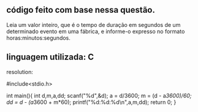 código feito com base nessa questão.
------------------------------------------------------------------------
Leia um valor inteiro, que é o tempo de duração em segundos de um determinado evento em uma fábrica, e informe-o expresso no formato horas:minutos:segundos.

linguagem utilizada: C
------------------------------------------------------------------------
resolution:

#include<stdio.h>

int main(){
	int d,m,a,dd;
	scanf("%d",&d);
	a = d/3600;
	m = (d - a*3600)/60;
	dd = d - (a*3600 + m*60);
	printf("%d:%d:%d\n",a,m,dd);
    return 0;
}